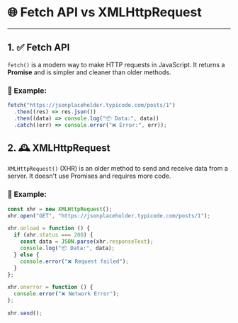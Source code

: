 # 🌐 Fetch API vs XMLHttpRequest

---

## 1. ✅ Fetch API

`fetch()` is a modern way to make HTTP requests in JavaScript. It returns a **Promise** and is simpler and cleaner than older methods.

### 🔧 Example:

```js
fetch("https://jsonplaceholder.typicode.com/posts/1")
  .then((res) => res.json())
  .then((data) => console.log("📦 Data:", data))
  .catch((err) => console.error("❌ Error:", err));
```



## 2. 🕰 XMLHttpRequest 

`XMLHttpRequest()` (XHR) is an older method to send and receive data from a server. It doesn't use Promises and requires more code.

### 🔧 Example:

```js
const xhr = new XMLHttpRequest();
xhr.open("GET", "https://jsonplaceholder.typicode.com/posts/1");

xhr.onload = function () {
  if (xhr.status === 200) {
    const data = JSON.parse(xhr.responseText);
    console.log("📦 Data:", data);
  } else {
    console.error("❌ Request failed");
  }
};

xhr.onerror = function () {
  console.error("❌ Network Error");
};

xhr.send();

```